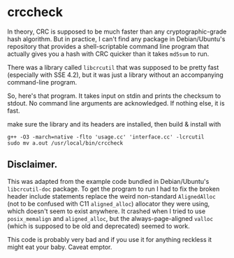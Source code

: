 # crccheck

In theory, CRC is supposed to be much faster than any cryptographic-grade hash algorithm. But in practice, I can't find any package in Debian/Ubuntu's repository that provides a shell-scriptable command line program that actually gives you a hash with CRC quicker than it takes `md5sum` to run.

There was a library called `libcrcutil` that was supposed to be pretty fast (especially with SSE 4.2), but it was just a library without an accompanying command-line program.

So, here's that program. It takes input on stdin and prints the checksum to stdout. No command line arguments are acknowledged. If nothing else, it is fast.

make sure the library and its headers are installed, then build & install with
```
g++ -O3 -march=native -flto 'usage.cc' 'interface.cc' -lcrcutil
sudo mv a.out /usr/local/bin/crccheck
```

## Disclaimer.
This was adapted from the example code bundled in Debian/Ubuntu's `libcrcutil-doc` package. To get the program to run I had to fix the broken header include statements replace the weird non-standard `AlignedAlloc` (not to be confused with C11 `aligned_alloc`) allocator they were using, which doesn't seem to exist anywhere. It crashed when I tried to use `posix_memalign` and `aligned_alloc`, but the always-page-aligned `valloc` (which is supposed to be old and deprecated) seemed to work.

This code is probably very bad and if you use it for anything reckless it might eat your baby. Caveat emptor.
